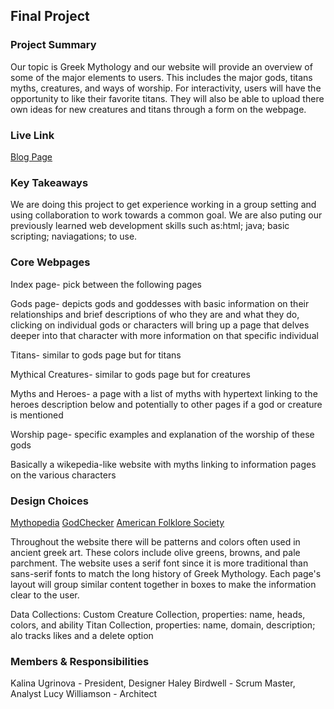 ## Final Project

### Project Summary

Our topic is Greek Mythology and our website will provide an overview of some of the major elements to users. This includes the major gods, titans myths, creatures, and ways of worship. For interactivity, users will have the opportunity to like their favorite titans. They will also be able to upload there own ideas for new creatures and titans through a form on the webpage.

### Live Link

[Blog Page](https://kugrinov.github.io/group-venus-violets/)

### Key Takeaways

We are doing this project to get experience working in a group setting and using collaboration to work towards a common goal. We are also puting our previously learned web development skills such as:html; java; basic scripting; naviagations; to use.

### Core Webpages

Index page- pick between the following pages

Gods page- depicts gods and goddesses with basic information on their relationships and brief descriptions of who they are and what they do, clicking on individual gods or characters will bring up a page that delves deeper into that character with more information on that specific individual

Titans- similar to gods page but for titans

Mythical Creatures- similar to gods page but for creatures

Myths and Heroes- a page with a list of myths with hypertext linking to the heroes description below and potentially to other pages if a god or creature is mentioned

Worship page- specific examples and explanation of the worship of these gods

Basically a wikepedia-like website with myths linking to information pages on the various characters

### Design Choices

[Mythopedia](https://mythopedia.com/)
[GodChecker](https://www.godchecker.com/)
[American Folklore Society](https://americanfolkloresociety.org/)

Throughout the website there will be patterns and colors often used in ancient greek art. These colors include olive greens, browns, and pale parchment. The website uses a serif font since it is more traditional than sans-serif fonts to match the long history of Greek Mythology. Each page's layout will group similar content together in boxes to make the information clear to the user.

Data Collections:
Custom Creature Collection, properties: name, heads, colors, and ability
Titan Collection, properties: name, domain, description; alo tracks likes and a delete option

### Members & Responsibilities

Kalina Ugrinova - President, Designer
Haley Birdwell - Scrum Master, Analyst
Lucy Williamson - Architect
